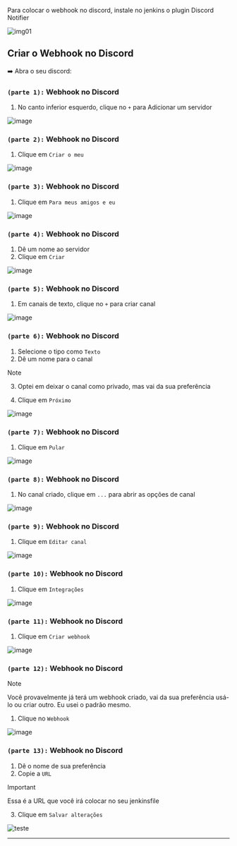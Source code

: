 Para colocar o webhook no discord, instale no jenkins o plugin Discord Notifier

![img01](../../../assets/fase08-extra-webhook-discord/img01.png)

## Criar o Webhook no Discord

➡️ Abra o seu discord:

### `(parte 1):` Webhook no Discord 

1. No canto inferior esquerdo, clique no `+` para Adicionar um servidor

![image](../../../assets/fase08-extra-webhook-discord/p01.png)

### `(parte 2):` Webhook no Discord 

1. Clique em `Criar o meu`

![image](../../../assets/fase08-extra-webhook-discord/p02.png)

### `(parte 3):` Webhook no Discord 

1. Clique em `Para meus amigos e eu`

![image](../../../assets/fase08-extra-webhook-discord/p03.png)

### `(parte 4):` Webhook no Discord 

1. Dê um nome ao servidor
2. Clique em `Criar`

![image](../../../assets/fase08-extra-webhook-discord/p04.png)

### `(parte 5):` Webhook no Discord 

1. Em canais de texto, clique no `+` para criar canal

![image](../../../assets/fase08-extra-webhook-discord/p05.png)

### `(parte 6):` Webhook no Discord 

1. Selecione o tipo como `Texto`
2. Dê um nome para o canal

> [!NOTE]
> 3. Optei em deixar o canal como privado, mas vai da sua preferência

4. Clique em `Próximo`

![image](../../../assets/fase08-extra-webhook-discord/p06.png)

### `(parte 7):` Webhook no Discord 

1. Clique em `Pular`

![image](../../../assets/fase08-extra-webhook-discord/p07.png)

### `(parte 8):` Webhook no Discord 

1. No canal criado, clique em `...` para abrir as opções de canal

![image](../../../assets/fase08-extra-webhook-discord/p08.png)

### `(parte 9):` Webhook no Discord 

1. Clique em `Editar canal`

![image](../../../assets/fase08-extra-webhook-discord/p09.png)

### `(parte 10):` Webhook no Discord 

1. Clique em `Integrações`

![image](../../../assets/fase08-extra-webhook-discord/p10.png)

### `(parte 11):` Webhook no Discord 

1. Clique em `Criar webhook`

![image](../../../assets/fase08-extra-webhook-discord/p11.png)

### `(parte 12):` Webhook no Discord 

> [!NOTE]
> Você provavelmente já terá um webhook criado, vai da sua preferência usá-lo ou criar outro.
> Eu usei o padrão mesmo.

1. Clique no `Webhook`

![image](../../../assets/fase08-extra-webhook-discord/p12.png)

### `(parte 13):` Webhook no Discord 

1. Dê o nome de sua preferência
2. Copie a `URL`

> [!IMPORTANT]
> Essa é a URL que você irá colocar no seu jenkinsfile

3. Clique em `Salvar alterações`

![teste](../../../assets/fase08-extra-webhook-discord/img13.png)

---
